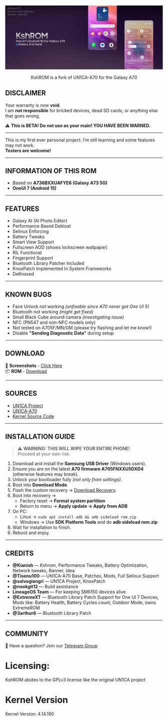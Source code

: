![KshROM Banner](readme-res/banner.png)

<p align="center">KshROM is a fork of UN1CA-A70 for the Galaxy A70</p>


## DISCLAIMER
Your warranty is now **void**.  
I am **not responsible** for bricked devices, dead SD cards, or anything else that goes wrong.  

⚠️ **This is BETA! Do not use as your main! YOU HAVE BEEN WARNED.**

---

This is my first ever personal project. I’m still learning and some features may not work.  
**Testers are welcome!**

---

## INFORMATION OF THIS ROM
- Based on **A736BXXUAFYE6 (Galaxy A73 5G)**
- **OneUI 7 (Android 15)**

---

## FEATURES
- Galaxy AI (AI Photo Editor)  
- Performance Based Debloat  
- Selinux Enforcing  
- Battery Tweaks  
- Smart View Support  
- Fullscreen AOD (shows lockscreen wallpaper)  
- RIL Functional  
- Fingerprint Support  
- Bluetooth Library Patcher Included  
- KnoxPatch Implemented In System Frameworks  
- DeKnoxed  

---

## KNOWN BUGS
- Face Unlock not working *(unfixable since A70 never got One UI 5)*  
- Bluetooth not working *(might get fixed)*  
- Small Black Cube around camera *(investigating issue)*  
- NFC (PN547 and non-NFC models only)  
- Not tested on A705F/MN/GM (please try flashing and let me know!)  
- Disable **"Sending Diagnostic Data"** during setup  

---

## DOWNLOAD
📸 **Screenshots** - [Click Here](https://drive.google.com/drive/u/1/folders/1U3BWA1ijYLHvS-vLWN4Sr3Ivoxn492WM)  
📦 **ROM** - [Download](https://drive.google.com/drive/u/1/folders/1sa-m-UYomUOoGDGYV3eYE3AOHeOMWnxU)  

---

## SOURCES
- [UN1CA Project](https://github.com/salvogiangri/UN1CA)  
- [UN1CA-A70](https://github.com/tisenu100/UN1CA-A70)  
- [Kernel Source Code](https://github.com/LineageOS/android_kernel_samsung_sm6150)  

---

## INSTALLATION GUIDE
> ⚠️ **WARNING: THIS WILL WIPE YOUR ENTIRE PHONE!**  
> Proceed at your own risk.

1. Download and install the **Samsung USB Driver** (Windows users).  
2. Ensure you are on the latest **A70 firmware A705FNXXU5DXD4** (otherwise features may break).  
3. Unlock your bootloader fully *(not only from settings)*.  
4. Boot into **Download Mode**.  
5. Flash the custom recovery → [Download Recovery](https://github.com/rtd1250/a70q_OTA/releases/download/20250628/lineage-22.2-20250628-recovery-a70q.tar).  
6. Boot into recovery →  
   - Factory reset → **Format system partition**  
   - Return to menu → **Apply update → Apply from ADB**  
7. On PC:  
   - Linux → `sudo apt install adb && adb sideload rom.zip`  
   - Windows → Use **SDK Platform Tools** and do **adb sideload rom.zip**
8. Wait for installation to finish.  
9. Reboot and enjoy.

---

## CREDITS
- **@Kianish** — Kshrom, Performance Tweaks, Battery Optimization, Network tweaks, Banner, Idea  
- **@Tisenu100** — UN1CA-A70 Base, Patches, Mods, Full Selinux Support 
- **@salvogiangri** — UN1CA Project, KnoxPatch  
- **@nookgit12** — Build assistance  
- **LineageOS Team** — For keeping SM6150 devices alive  
- **@ExtremeXT** — Bluetooth Library Patch Support for One UI 7 Devices, Mods like: Battery Health, Battery Cycles count, Outdoor Mode, owns ExtremeROM
- **@3arthur6** — Bluetooth Library Patch  

---

## COMMUNITY
💬 Have a question? Join our [Telegram Group](https://t.me/kshrom)



# Licensing:
KshROM abides to the GPLv3 license like the original UN1CA project

# Kernel Version
Kernel Version: 4.14.190
